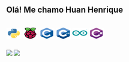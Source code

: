 ## Olá! Me chamo Huan Henrique

<!--
<div>
  <a href="https://github.com/hurikk">
  <img height="180cm" src="https://github-readme-stats.vercel.app/api?username=hurikk&show_icons=true&hide=contribs,prs&cache_seconds=86400&theme=dark">
  <img height="180cm" src="https://github-readme-stats.vercel.app/api/top-langs/?username=hurikk&hide_progress=true&theme=dark">
</div>

##
-->
<div style="display: inline_block"><br>
  <img align="center" alt="hurik-Python" height="30" width="40" src="https://raw.githubusercontent.com/devicons/devicon/master/icons/python/python-original.svg">
  <img align="center" alt="hurik-RaspberryPi" height="30" width="40" src="https://raw.githubusercontent.com/devicons/devicon/master/icons/raspberrypi/raspberrypi-original.svg">
  <img align="center" alt="hurik-C" height="30" width="40" src="https://raw.githubusercontent.com/devicons/devicon/master/icons/c/c-original.svg">
  <img align="center" alt="hurik-C++" height="30" width="40" src="https://raw.githubusercontent.com/devicons/devicon/master/icons/cplusplus/cplusplus-original.svg">
  <img align="center" alt="hurik-Arduino" height="30" width="40" src="https://raw.githubusercontent.com/devicons/devicon/master/icons/arduino/arduino-original.svg">
  <img align="center" alt="Rafa-Csharp" height="30" width="40" src="https://raw.githubusercontent.com/devicons/devicon/master/icons/csharp/csharp-original.svg">
</div>
  
##
 
<div> 
  <!-- <a href="https://instagram.com/rafaballerini" target="_blank"><img src="https://img.shields.io/badge/-Instagram-%23E4405F?style=for-the-badge&logo=instagram&logoColor=white" target="_blank"></a> -->
  <a href = "mailto:huanprofs033@gmail.com"><img src="https://img.shields.io/badge/-Gmail-%23333?style=for-the-badge&logo=gmail&logoColor=white" target="_blank"></a>
  <a href="https://www.linkedin.com/in/huan-henrique-023b6a349" target="_blank"><img src="https://img.shields.io/badge/-LinkedIn-%230077B5?style=for-the-badge&logo=linkedin&logoColor=white" target="_blank"></a>
</div>

